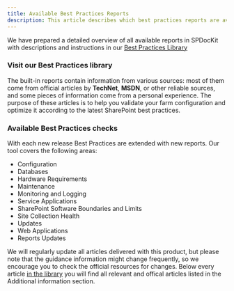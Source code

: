 ```yaml
---
title: Available Best Practices Reports
description: This article describes which best practices reports are available in SPDocKit and can help you keep your SharePoint farm healthy.
---
```

We have prepared a detailed overview of all available reports in SPDocKit with descriptions and instructions in our [Best Practices Library](https://bp.spdockit.com/)

### Visit our Best Practices library
The built-in reports contain information from various sources: most of them come from official articles by __TechNet__, __MSDN__, or other reliable sources, and some pieces of information come from a personal experience. The purpose of these articles is to help you validate your farm configuration and optimize it according to the latest SharePoint best practices.

### Available Best Practices checks
With each new release Best Practices are extended with new reports. Our tool covers the following areas:
* Configuration
* Databases
* Hardware Requirements
* Maintenance
* Monitoring and Logging
* Service Applications
* SharePoint Software Boundaries and Limits
* Site Collection Health
* Updates
* Web Applications
* Reports Updates

We will regularly update all articles delivered with this product, but please note that the guidance information might change frequently, so we encourage you to check the official resources for changes. Below every article [in the library](https://bp.spdockit.com/) you will find all relevant and offical articles listed in the Additional information section.